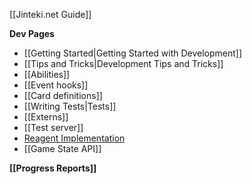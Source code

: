 [[Jinteki.net Guide]]

**Dev Pages**
* [[Getting Started|Getting Started with Development]]
* [[Tips and Tricks|Development Tips and Tricks]]
* [[Abilities]]
* [[Event hooks]]
* [[Card definitions]]
* [[Writing Tests|Tests]]
* [[Externs]]
* [[Test server]]
* [Reagent Implementation](https://github.com/mtgred/netrunner/wiki/Reagent-Implementation)
* [[Game State API]]

**[[Progress Reports]]**